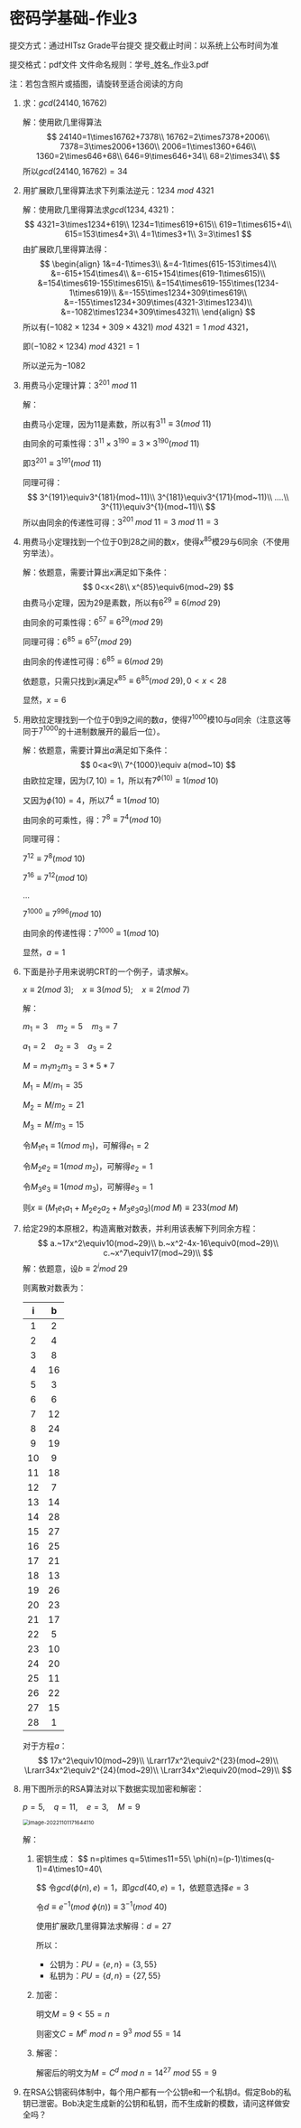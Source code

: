 # 密码学基础-作业3

提交方式：通过HITsz Grade平台提交   提交截止时间：以系统上公布时间为准   

提交格式：pdf文件             文件命名规则：学号_姓名_作业3.pdf

注：若包含照片或插图，请旋转至适合阅读的方向

 

1. 求：$gcd(24140,16762)$

   解：使用欧几里得算法
   $$
   24140=1\times16762+7378\\
   16762=2\times7378+2006\\
   7378=3\times2006+1360\\
   2006=1\times1360+646\\
   1360=2\times646+68\\
   646=9\times646+34\\
   68=2\times34\\
   $$
   所以$gcd(24140,16762)=34$

   

2. 用扩展欧几里得算法求下列乘法逆元：$1234~mod~4321$

   解：使用欧几里得算法求$gcd(1234,4321)$：
   $$
   4321=3\times1234+619\\
   1234=1\times619+615\\
   619=1\times615+4\\
   615=153\times4+3\\
   4=1\times3+1\\
   3=3\times1
   $$
   由扩展欧几里得算法得：
   $$
   \begin{align}
   1&=4-1\times3\\
   &=4-1\times(615-153\times4)\\
   &=-615+154\times4\\
   &=-615+154\times(619-1\times615)\\
   &=154\times619-155\times615\\
   &=154\times619-155\times(1234-1\times619)\\
   &=-155\times1234+309\times619\\
   &=-155\times1234+309\times(4321-3\times1234)\\
   &=-1082\times1234+309\times4321\\
   \end{align}
   $$
   所以有$(-1082\times1234+309\times4321)~mod~4321=1~mod~4321$，

   即$(-1082\times1234)~mod~4321=1$

   所以逆元为$-1082$

   

3. 用费马小定理计算：$3^{201}~mod~11$

   解：

   由费马小定理，因为$11$是素数，所以有$3^{11}\equiv3(mod~11)$

   由同余的可乘性得：$3^{11}\times3^{190}\equiv3\times3^{190}(mod~11)$

   即$3^{201}\equiv3^{191}(mod~11)$

   同理可得：
   $$
   3^{191}\equiv3^{181}(mod~11)\\
   3^{181}\equiv3^{171}(mod~11)\\
   ....\\
   3^{11}\equiv3^{1}(mod~11)\\
   $$
   所以由同余的传递性可得：$3^{201}~mod~11=3~mod~11=3$

   

4. 用费马小定理找到一个位于0到28之间的数$x$，使得$x^{85}$模29与6同余（不使用穷举法）。

   解：依题意，需要计算出$x$满足如下条件：
   $$
   0<x<28\\
   x^{85}\equiv6(mod~29)
   $$
   由费马小定理，因为$29$是素数，所以有$6^{29}\equiv6(mod~29)$

   由同余的可乘性得：$6^{57}\equiv6^{29}(mod~29)$

   同理可得：$6^{85}\equiv6^{57}(mod~29)$

   由同余的传递性可得：$6^{85}\equiv6(mod~29)$

   依题意，只需只找到$x$满足$x^{85}\equiv6^{85}(mod~29),0<x<28$

   显然，$x=6$

   

5. 用欧拉定理找到一个位于0到9之间的数$a$，使得$7^{1000}$模10与$a$同余（注意这等同于$7^{1000}$的十进制数展开的最后一位）。

   解：依题意，需要计算出$a$满足如下条件：
   $$
   0<a<9\\
   7^{1000}\equiv a(mod~10)
   $$
   由欧拉定理，因为$(7,10)=1$，所以有$7^{\phi(10)}\equiv1(mod~10)$

   又因为$\phi(10)=4$，所以$7^4\equiv1(mod~10)$

   由同余的可乘性，得：$7^8\equiv7^4(mod~10)$

   同理可得：

   $7^{12}\equiv7^{8}(mod~10)$

   $7^{16}\equiv7^{12}(mod~10)$

   $...$

   $7^{1000}\equiv7^{996}(mod~10)$

   由同余的传递性得：$7^{1000}\equiv1(mod~10)$

   显然，$a=1$

   

6. 下面是孙子用来说明CRT的一个例子，请求解x。

   $x\equiv2(mod~3);~~~~x\equiv3(mod~5);~~~~x\equiv2(mod~7)$

   解：

   $m_1=3~~~~m_2=5~~~~m_3=7$

   $a_1=2~~~~a_2=3~~~~a_3=2$

   $M=m_1m_2m_3=3*5*7$

   $M_1=M/m_1=35$

   $M_2=M/m_2=21$

   $M_3=M/m_3=15$

   令$M_1e_1\equiv1(mod~m_1)$，可解得$e_1=2$

   令$M_2e_2\equiv1(mod~m_2)$，可解得$e_2=1$

   令$M_3e_3\equiv1(mod~m_3)$，可解得$e_3=1$

   则$x\equiv (M_1e_1a_1+M_2e_2a_2+M_3e_3a_3)(mod~M)\equiv233(mod~M)$

   

7. 给定29的本原根2，构造离散对数表，并利用该表解下列同余方程：
    $$
    a.~17x^2\equiv10(mod~29)\\
    b.~x^2-4x-16\equiv0(mod~29)\\
    c.~x^7\equiv17(mod~29)\\
    $$
    解：依题意，设$b\equiv2^imod~29$

    则离散对数表为：

    |  i   |  b   |
    | :--: | :--: |
    |  1   |  2   |
    |  2   |  4   |
    |  3   |  8   |
    |  4   |  16  |
    |  5   |  3   |
    |  6   |  6   |
    |  7   |  12  |
    |  8   |  24  |
    |  9   |  19  |
    |  10  |  9   |
    |  11  |  18  |
    |  12  |  7   |
    |  13  |  14  |
    |  14  |  28  |
    |  15  |  27  |
    |  16  |  25  |
    |  17  |  21  |
    |  18  |  13  |
    |  19  |  26  |
    |  20  |  23  |
    |  21  |  17  |
    |  22  |  5   |
    |  23  |  10  |
    |  24  |  20  |
    |  25  |  11  |
    |  26  |  22  |
    |  27  |  15  |
    |  28  |  1   |

    对于方程$a$：
    $$
    17x^2\equiv10(mod~29)\\
    \Lrarr17x^2\equiv2^{23}(mod~29)\\
    \Lrarr34x^2\equiv2^{24}(mod~29)\\
    \Lrarr34x^2\equiv20(mod~29)\\
    $$
    

8. 用下图所示的RSA算法对以下数据实现加密和解密：

    $p=5,~~~~q=11,~~~~e=3,~~~~M=9$

    <img src="homework3.assets/image-20221101171644110.png" alt="image-20221101171644110" style="zoom:67%;" />

    解：

    1.   密钥生成：
         $$
         n=p\times q=5\times11=55\\
         \phi(n)=(p-1)\times(q-1)=4\times10=40\\
         $$
         令$gcd(\phi(n),e)=1$，即$gcd(40,e)=1$，依题意选择$e=3$

         令$d\equiv e^{-1}(mod~\phi(n))\equiv 3^{-1}(mod~40)$

         使用扩展欧几里得算法求解得：$d=27$

         所以：

         -   公钥为：$PU=\{e,n\}=\{3,55\}$
         -   私钥为：$PU=\{d,n\}=\{27,55\}$

    2.   加密：

         明文$M=9<55=n$

         则密文$C=M^e~mod~n=9^3~mod~55=14$

    3.   解密：

         解密后的明文为$M=C^d~mod~n=14^{27}~mod~55=9$

         

9. 在RSA公钥密码体制中，每个用户都有一个公钥e和一个私钥d。假定Bob的私钥已泄密。Bob决定生成新的公钥和私钥，而不生成新的模数，请问这样做安全吗？

    

    

    

    

    

    

 